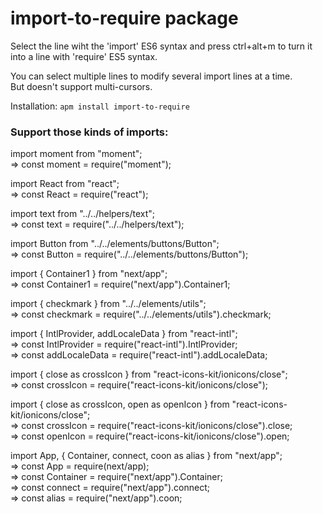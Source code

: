 # import-to-require package

Select the line wiht the 'import' ES6 syntax and press ctrl+alt+m to turn it into a line with 'require' ES5 syntax.

You can select multiple lines to modify several import lines at a time.<br />
But doesn't support multi-cursors.

Installation:
`apm install import-to-require`

### Support those kinds of imports:

import moment from "moment";<br />
=> const moment = require("moment");<br />

import React from "react";<br />
=> const React = require("react");<br />

import text from "../../helpers/text";<br />
=> const text = require("../../helpers/text");<br />

import Button from "../../elements/buttons/Button";<br />
=> const Button = require("../../elements/buttons/Button");<br />

import { Container1 } from "next/app";<br />
=> const Container1 = require("next/app").Container1;<br />

import { checkmark } from "../../elements/utils";<br />
=> const checkmark = require("../../elements/utils").checkmark;<br />

import { IntlProvider, addLocaleData } from "react-intl";<br />
=> const IntlProvider = require("react-intl").IntlProvider;<br />
=> const addLocaleData = require("react-intl").addLocaleData;<br />

import { close as crossIcon } from "react-icons-kit/ionicons/close";<br />
=> const crossIcon = require("react-icons-kit/ionicons/close");<br />

import { close as crossIcon, open as openIcon } from "react-icons-kit/ionicons/close";<br />
=> const crossIcon = require("react-icons-kit/ionicons/close").close;<br />
=> const openIcon = require("react-icons-kit/ionicons/close").open;<br />

import App, { Container, connect, coon as alias } from "next/app";<br />
=> const App = require(next/app);<br />
=> const Container = require("next/app").Container;<br />
=> const connect = require("next/app").connect;<br />
=> const alias = require("next/app").coon;<br />
